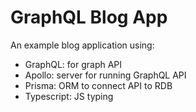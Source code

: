 # GraphQL Blog App

An example blog application using:

- GraphQL: for graph API
- Apollo: server for running GraphQL API
- Prisma: ORM to connect API to RDB
- Typescript: JS typing
